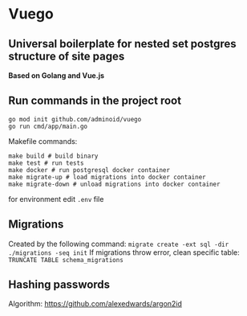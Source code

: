 # Vuego

## Universal boilerplate for nested set postgres structure of site pages

**Based on Golang and Vue.js**

## Run commands in the project root

```shell
go mod init github.com/adminoid/vuego
go run cmd/app/main.go
```

Makefile commands:
```shell
make build # build binary
make test # run tests
make docker # run postgresql docker container
make migrate-up # load migrations into docker container
make migrate-down # unload migrations into docker container
```

for environment edit `.env` file

## Migrations
Created by the following command: `migrate create -ext sql -dir ./migrations -seq init`
If migrations throw error, clean specific table: `TRUNCATE TABLE schema_migrations`

## Hashing passwords
Algorithm: <https://github.com/alexedwards/argon2id>
